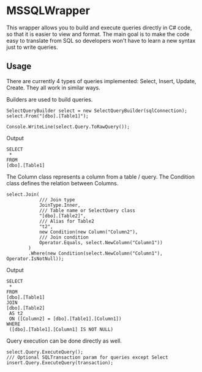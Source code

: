 # MSSQLWrapper

This wrapper allows you to build and execute queries directly in C# code, so that it is easier to view and format. The main goal is to make the code easy to translate from SQL so developers won't have to learn a new syntax just to write queries. 

## Usage

There are currently 4 types of queries implemented: Select, Insert, Update, Create. They all work in similar ways. 

Builders are used to build queries.

```
SelectQueryBuilder select = new SelectQueryBuilder(sqlConnection);
select.From("[dbo].[Table1]");

Console.WriteLine(select.Query.ToRawQuery());
```

Output

```
SELECT
 *
FROM
[dbo].[Table1]
```

The Column class represents a column from a table / query. The Condition class defines the relation between Columns. 

```
select.Join(
            /// Join type
            JoinType.Inner,
            /// Table name or SelectQuery class
            "[dbo].[Table2]",
            /// Alias for Table2
            "t2",
            new Condition(new Column("Column2"),
            /// Join condition
            Operator.Equals, select.NewColumn("Column1"))
        )
        .Where(new Condition(select.NewColumn("Column1"), Operator.IsNotNull));
```

Output

```
SELECT
 *
FROM
[dbo].[Table1]
JOIN
[dbo].[Table2]
 AS t2
 ON ([Column2] = [dbo].[Table1].[Column1])
WHERE
 ([dbo].[Table1].[Column1] IS NOT NULL)
```

Query execution can be done directly as well. 

```
select.Query.ExecuteQuery();
/// Optional SQLTransaction param for queries except Select
insert.Query.ExecuteQuery(transaction);
```
